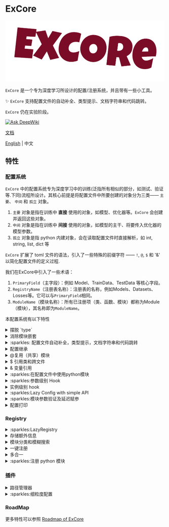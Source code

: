 # ExCore

![](./docs/static/img/lo.png)

`ExCore` 是一个专为深度学习所设计的配置/注册系统，并且带有一些小工具。

:sparkles: `ExCore` 支持配置文件的自动补全、类型提示、文档字符串和代码跳转。

`ExCore` 仍在实验阶段。

[![Ask DeepWiki](https://deepwiki.com/badge.svg)](https://deepwiki.com/Asthestarsfalll/ExCore)

[文档](https://excore.onism.space/)

[English](./README.md) | 中文

## 特性

### 配置系统

`ExCore` 中的配置系统专为深度学习中的训练(泛指所有相似的部分，如测试、验证等.下同)流程所设计。其核心前提是将配置文件中所要创建的对象分为三类—— `主要`、 `中间` 和 `孤立` 对象。

1. `主要` 对象是指在训练中 **直接** 使用的对象，如模型、优化器等。`ExCore` 会创建并返回这些对象。
2. `中间` 对象是指在训练中 **间接** 使用的对象，如模型的主干、将要传入优化器的模型参数。
3. `孤立` 对象是指 python 内建对象，会在读取配置文件时直接解析，如 int, string, list, dict 等

`ExCore` 扩展了 toml 文件的语法，引入了一些特殊的前缀字符 —— `!`, `@`, `$` 和 '&' 以简化配置文件的定义过程.

我们在ExCore中引入了一些术语：

1. `PrimaryField`（主字段）：例如 Model、TrainData、TestData 等核心字段。
2. `RegistryName`（注册表名称）：注册表的名称，例如Models、Datasets、Losses等。它可以与`PrimaryField`相同。
3. `ModuleName`（模块名称）：所有已注册项（类、函数、模块）都称为Module（模块），其名称即为`ModuleName`。

本配置系统有以下特性

<details>
  <summary>摆脱 `type`</summary>

```yaml
Model:
  type: ResNet # <----- ugly type
  layers: 50
  num_classes: 1
```

为了摆脱`type`, `ExCore` 将所有注册的名称都视为 `保留字`. `主要` 模块需要定义为 `[PrimaryField.ModuleName]`. `PrimaryField` 是一些预先定义的字段, 如 `Model`, `Optimizer`. `ModuleName` 即为注册的名称。

```toml
[Model.FCN]
layers = 50
num_classes = 1
```

</details>

<details>
  <summary>消除模块嵌套</summary>

```yaml
TrainData:
  type: Cityscapes
  dataset_root: data/cityscapes
  transforms:
   - type: ResizeStepScale
     min_scale_factor: 0.5
     max_scale_factor: 2.0
     scale_step_size: 0.25
   - type: RandomPaddingCrop
        crop_size: [1024, 512]
   - type: Normalize
  mode: train

```

`ExCore` 使用一些特殊的前缀字符来表明一些参数也是模块。后面会介绍更多前缀.

```toml
[TrainData.Cityscapes]
dataset_root = "data/cityscapes"
mode = 'train'
# 使用 `!` 表示这是一个需要实例化的模块。规范来说应该使用引号包裹"!transforms"，但是无所谓
!transforms = ["ResizeStepScale", "RandomPaddingCrop", "Normalize"]

# 中间对象的`PrimaryField` 可以被省略
[ResizeStepScale]
min_scale_factor = 0.5
max_scale_factor = 2.0
scale_step_size = 0.25

# 也可以显式地指定
[Transforms.RandomPaddingCrop]
crop_size = [1024, 512]

# 没有参数时甚至可以不定义
# [Normalize]

```

</details>

<details>
  <summary> :sparkles: 配置文件自动补全，类型提示，文档字符串和代码跳转</summary>

旧式配置的设计因难以编写（没有自动补全功能）和无法导航到相应的类而饱受诟病。然而语言服务器协议（Language Server Protocol）可用于支持各种代码编辑功能，如自动完成、类型提示和代码导航。通过利用 lsp 和 json_schema，它能够提供自动补全、一些弱类型提示（如果代码注释得很好，如 python 中的标准类型提示，它将实现更多功能）和相应类的文档字符串功能。

![](https://user-images.githubusercontent.com/72954905/267884541-56e75031-48a2-4768-8a6c-fc7b83ed977e.gif)

![config](https://github.com/Asthestarsfalll/ExCore/assets/72954905/2b0e151c-5c2b-4082-9796-d171e211c7c8)

`ExCore` 通过将类名到代码文件位置的映射保存在本地来支持代码跳转的功能。目前只支持neovim, 见 [excore.nvim](https://github.com/Asthestarsfalll/excore.nvim).

![to_class](https://github.com/Asthestarsfalll/ExCore/assets/72954905/9677c204-eb46-4cf3-a8bf-03f9bee8d6fb)

</details>

<details>
  <summary>配置继承</summary>

使用`__base__` 从另一个toml文件继承，只有字典会局部更新，其他类型会直接被覆盖。

```toml
__base__ = ["xxx.toml", "xxxx.toml"]
```

</details>

<details>
  <summary>@复用（共享）模块</summary>

`ExCore` 使用 `@` 来标记重复使用的模块，这些模块可以在不同模块之间共享。

```toml
# FCN 和 SegNet 将会使用同一个 ResNet 对象
[Model.FCN]
@backbone = "ResNet"

[Model.SegNet]
@backbone = "ResNet"

[ResNet]
layers = 50
in_channel = 3
```

等同于

```python
resnet = ResNet(layers=50, in_channel=3)

FCN(backbone=resnet)
SegNet(backbone=resnet)

# 如果使用"!"，那么其等同于

FCN(backbone=ResNet(layers=50, in_channel=3))
SegNet(backbone=ResNet(layers=50, in_channel=3))
```

</details>

<details>
  <summary>$ 引用类和跨文件</summary>

`ExCore` 使用 `$` 来表示使用类本身而不用实例化

```toml
[Model.ResNet]
$block = "BasicBlock"
layers = 50
in_channel = 3
```

等同于

```python
from xxx import ResNet, BasicBlock
ResNet(block=BasicBlock, layers=50, in_channel=3)
```

为了跨文件引用模块，`$` 可以用于 `PrimaryField` 之前，例如：

文件 A:

```toml
[Block.BasicBlock]
```

文件 B:

```toml
[Block.BottleneckBlock]
```

文件 C:

```toml
[Model.ResNet]
!block="$Block"
```

所以我们可以将文件A C 或文件B C结合

```toml
__base__ = ["A.toml", "C.toml"]
# or
__base__ = ["B.toml", "C.toml"]
```

</details>

<details>
  <summary>& 变量引用</summary>

`ExCore` 使用 `&` 来引用配置文件最顶层的变量。

```toml
size = 224

[TrainData.ImageNet]
&train_size = "size"
!transforms = ['RandomResize', 'Pad']
data_path = 'xxx'

[Transform.Pad]
&pad_size = "size"

[TestData.ImageNet]
!transforms = ['Normalize']
&test_size = "size"
data_path = 'xxx'
```

`&` 也可以用于参数之中。通常配合参数钩子使用，请参考 `finegrained_config`。

</details>

<details>
  <summary>:sparkles:在配置文件中使用python模块</summary>

`ExCore` 中的注册器可以注册一个模块，如：

```python
from excore import Registry
import torch

MODULE = Registry("module")
MODULE.register_module(torch)
```

然后你可以在配置文件中使用 torch

```toml
[Model.ResNet]
$activation = "torch.nn.ReLU"
# 或者
$activation = "torch.nn.ReLU()"
# 或者, 注意，这里直接使用eval
$activation = "torch.nn.ReLU(inplace=True)"
```

```python
import torch
from xxx import ResNet

ResNet(torch.nn.ReLU)
# 或者
ResNet(torch.nn.ReLU())
# 或者
ResNet(torch.nn.ReLU(inplace=True))
```

</details>

<details>
  <summary>:sparkles:参数级别 Hook</summary>

`ExCore` 提供了一个简单方式调用无参的参数Hook。

```toml
[Optimizer.AdamW]
@params = "$Model.parameters()"
weight_decay = 0.01
```

如果你想要调用一个类方法或者静态方法。

```toml
[Model.XXX]
$backbone = "A.from_pretained()"
```

属性也可以被使用。

```toml
[Model.XXX]
!channel = "$Block.out_channel"
```

也可以链式调用。

```toml
[Model.XXX]
!channel = "$Block.last_conv.out_channels"
```

这种方式要求你在目标类的上定义相应的方法或属性，并且不能传递参数。因此 `ExCore` 提供了 `ConfigArgumentHook`

```python
class ConfigArgumentHook(node, enabled)
```

你需要继承自 `ConfigArgumentHook` 实现自己的类，例如：

```python
from excore import ConfigArgumentHook

from . import HOOKS


@HOOKS.register()
class BnWeightDecayHook(ConfigArgumentHook):
    def __init__(self, node, enabled: bool, bn_weight_decay: bool, weight_decay: float):
        super().__init__(node, enabled)
        self.bn_weight_decay = bn_weight_decay
        self.weight_decay = weight_decay

    def hook(self):
        model = self.node()
        if self.bn_weight_decay:
            optim_params = model.parameters()
        else:
            p_bn = [p for n, p in model.named_parameters() if "bn" in n]
            p_non_bn = [p for n, p in model.named_parameters() if "bn" not in n]
            optim_params = [
                {"params": p_bn, "weight_decay": 0},
                {"params": p_non_bn, "weight_decay": self.weight_decay},
            ]
        return optim_params

```

```toml
[Optimizer.SGD]
@params = "$Model@BnWeightDecayHook"
lr = 0.05
momentum = 0.9
weight_decay = 0.0001

[ConfigHook.BnWeightDecayHook]
weight_decay = 0.0001
bn_weight_decay = false
enabled = true
```

使用 `@` 来调用用户定义的Hook.

</details>

<details>
  <summary>实例级别 hook</summary>

If the logic of module building are too complicated, instance-level hook may be helpful.

TODO

</details>

<details>
  <summary>:sparkles:Lazy Config with simple API</summary>
LazyConfig 的核心概念是 `Lazy`，它代表一种延迟的状态。在实例化之前，所有参数都会存储在一个特殊的字典中，该字典还包含了目标类/函数是什么。因此，可以很容易地更改模块的任何参数，并控制应该实例化哪个模块，不应该实例化哪个模块。

它还用于通过Python语言服务（LSP）解决纯文本配置的缺陷，Python LSP能够提供代码导航、自动补全等功能。

`ExCore` 实现了一些节点—— `ModuleNode`、`InternNode`、`ReusedNode`、`ClassNode`、`ConfigHookNode`、`GetAttr` 和 `VariableReference`，以及一个 `LazyConfig` 来管理所有节点。

`ExCore` 只提供了两个简单的 API 来构建模块—— `load` 和 `build_all` 。

通常情况下，使用以下代码一键创建所有对象：

```python
from excore import config
layz_cfg = config.load('xxx.toml')
module_dict, run_info = config.build_all(layz_cfg)
```

`build_all` 的结果分别是 `Primary` 模块和 `Isolated` 对象。

如果你只想使用某个特定的模块：

```python
from excore import config
layz_cfg = config.load('xxx.toml')
model = layz_cfg.Model() # Model是`PrimaryField`之一
# 或者
model = layz_cfg['Model']()
```

如果你想按照其他逻辑构建模块，你仍然可以使用 `LazyConfig` 来调整 `node`s 的参数和其他事情。

```python
from excore import config
layz_cfg = config.load('xxx.toml')
lazy_cfg.Model << dict(pre_trained='./')
# 或者
lazy_cfg.Model.add(pre_trained='./')

module_dict, run_info = config.build_all(layz_cfg)
```

</details>

<details>
  <summary>:sparkles:模块参数验证及延迟赋参</summary>

在模块初始化和调用之前验证参数，这将节省一些连续的耗时初始化的时间。

可以手动设置任何缺少的参数值，其会被解析为字符串、整数、列表、元组或字典。

使用环境变量 `EXCORE_VALIDATE` 和 `EXCORE_MANUAL_SET` 来控制是否进行验证和分配。

</details>

<details>
  <summary>配置打印</summary>

```python
from excore import config
cfg = config.load_config('xx.toml')
print(cfg)
```

结果:

```
╒══════════════════════════╤══════════════════════════════════════════════════════════════════════╕
│ size                     │ 1024                                                                 │
├──────────────────────────┼──────────────────────────────────────────────────────────────────────┤
│ TrainData.CityScapes     │ ╒═════════════╤════════════════════════════════════════════════════╕ │
│                          │ │ &train_size │ size                                               │ │
│                          │ ├─────────────┼────────────────────────────────────────────────────┤ │
│                          │ │ !transforms │ ['RandomResize', 'RandomFlip', 'Normalize', 'Pad'] │ │
│                          │ ├─────────────┼────────────────────────────────────────────────────┤ │
│                          │ │ data_path   │ xxx                                                │ │
│                          │ ╘═════════════╧════════════════════════════════════════════════════╛ │
├──────────────────────────┼──────────────────────────────────────────────────────────────────────┤
│ Transform.RandomFlip     │ ╒══════╤═════╕                                                       │
│                          │ │ prob │ 0.5 │                                                       │
│                          │ ├──────┼─────┤                                                       │
│                          │ │ axis │ 0   │                                                       │
│                          │ ╘══════╧═════╛                                                       │
├──────────────────────────┼──────────────────────────────────────────────────────────────────────┤
│ Transform.Pad            │ ╒═══════════╤══════╕                                                 │
│                          │ │ &pad_size │ size │                                                 │
│                          │ ╘═══════════╧══════╛                                                 │
├──────────────────────────┼──────────────────────────────────────────────────────────────────────┤
│ Normalize.std            │ [0.5, 0.5, 0.5]                                                      │
├──────────────────────────┼──────────────────────────────────────────────────────────────────────┤
│ Normalize.mean           │ [0.5, 0.5, 0.5]                                                      │
├──────────────────────────┼──────────────────────────────────────────────────────────────────────┤
│ TestData.CityScapes      │ ╒═════════════╤═══════════════╕                                      │
│                          │ │ !transforms │ ['Normalize'] │                                      │
│                          │ ├─────────────┼───────────────┤                                      │
│                          │ │ &test_size  │ size          │                                      │
│                          │ ├─────────────┼───────────────┤                                      │
│                          │ │ data_path   │ xxx           │                                      │
│                          │ ╘═════════════╧═══════════════╛                                      │
├──────────────────────────┼──────────────────────────────────────────────────────────────────────┤
│ Model.FCN                │ ╒═══════════╤════════════╕                                           │
│                          │ │ @backbone │ ResNet     │                                           │
│                          │ ├───────────┼────────────┤                                           │
│                          │ │ @head     │ SimpleHead │                                           │
│                          │ ╘═══════════╧════════════╛                                           │
...
```

</details>

### Registry

<details>
  <summary>:sparkles:LazyRegistry</summary>

为了减少不必要的导入，`ExCore` 提供了 `LazyRegistry`，其可以存储类或函数的名称到它们的 “限制名称” （qualname）映射，并且将映射转储到本地。当配置文件解析时，必要的模块才会被导入。

</details>

<details>
  <summary>存储额外信息</summary>

```python
from excore import Registry

Models = Registry("Model", extra_field="is_backbone")


@Models.register(is_backbone=True)
class ResNet:
    pass

```

</details>

<details>
  <summary>模块分类和模糊搜索</summary>

```python
from excore import Registry

Models = Registry("Model", extra_field="is_backbone")


@Models.register(is_backbone=True)
class ResNet:
    pass

@Models.register(is_backbone=True)
class ResNet50:
    pass

@Models.register(is_backbone=True)
class ResNet101:
    pass

@Models.register(is_backbone=False)
class head:
    pass


print(Models.module_table(select_info='is_backbone'))

print(Models.module_table(filter='**Res**'))
```

results:

```
  ╒═══════════╤═══════════════╕
  │ Model     │ is_backbone   │
  ╞═══════════╪═══════════════╡
  │ ResNet    │ True          │
  ├───────────┼───────────────┤
  │ ResNet101 │ True          │
  ├───────────┼───────────────┤
  │ ResNet50  │ True          │
  ├───────────┼───────────────┤
  │ head      │ False         │
  ╘═══════════╧═══════════════╛

  ╒═══════════╕
  │ Model     │
  ╞═══════════╡
  │ ResNet    │
  ├───────────┤
  │ ResNet101 │
  ├───────────┤
  │ ResNet50  │
  ╘═══════════╛
```

</details>

<details>
  <summary>一键注册</summary>

```python
from torch import optim
from excore import Registry

OPTIM = Registry("Optimizer")


def _get_modules(name: str, module) -> bool:
    if name[0].isupper():
        return True
    return False


OPTIM.match(optim, _get_modules)
print(OPTIM)
```


results:

```
╒════════════╤════════════════════════════════════╕
│ NAME       │ DIR                                │
╞════════════╪════════════════════════════════════╡
│ Adadelta   │ torch.optim.adadelta.Adadelta      │
├────────────┼────────────────────────────────────┤
│ Adagrad    │ torch.optim.adagrad.Adagrad        │
├────────────┼────────────────────────────────────┤
│ Adam       │ torch.optim.adam.Adam              │
├────────────┼────────────────────────────────────┤
│ AdamW      │ torch.optim.adamw.AdamW            │
├────────────┼────────────────────────────────────┤
│ SparseAdam │ torch.optim.sparse_adam.SparseAdam │
├────────────┼────────────────────────────────────┤
│ Adamax     │ torch.optim.adamax.Adamax          │
├────────────┼────────────────────────────────────┤
│ ASGD       │ torch.optim.asgd.ASGD              │
├────────────┼────────────────────────────────────┤
│ SGD        │ torch.optim.sgd.SGD                │
├────────────┼────────────────────────────────────┤
│ RAdam      │ torch.optim.radam.RAdam            │
├────────────┼────────────────────────────────────┤
│ Rprop      │ torch.optim.rprop.Rprop            │
├────────────┼────────────────────────────────────┤
│ RMSprop    │ torch.optim.rmsprop.RMSprop        │
├────────────┼────────────────────────────────────┤
│ Optimizer  │ torch.optim.optimizer.Optimizer    │
├────────────┼────────────────────────────────────┤
│ NAdam      │ torch.optim.nadam.NAdam            │
├────────────┼────────────────────────────────────┤
│ LBFGS      │ torch.optim.lbfgs.LBFGS            │
╘════════════╧════════════════════════════════════╛
```

</details>

<details>
  <summary>多合一</summary>

可以通过 Registry 来获取所有已定义的注册器，并且可以将它们合并为一个全局注册器。

```python
from excore import Registry

MODEL = Registry.get_registry("Model")

G = Registry.make_global()

```

</details>

<details>
  <summary>:sparkles:注册 python 模块</summary>

`Registry` 不只能够注册类或者函数，还能注册python模块，如:

```python
from excore import Registry
import torch

MODULE = Registry("module")
MODULE.register_module(torch)
```

可以在配置中使用 torch：

```toml
[Model.ResNet]
$activation = "torch.nn.ReLU"
# 或者
!activation = "torch.nn.ReLU"
```

等同于

```python
import torch
from xxx import ResNet

ResNet(torch.nn.ReLU)
# 或者
ResNet(torch.nn.ReLU())
```

</details>

### 插件
<details>
  <summary>路径管理器</summary>

通过结构化方式管理目录创建，当作用域内的操作失败时自动清理已创建目录。

```python
from excore.plugins.path_manager import PathManager

with PathManager(
    base_path = "./exp",
    sub_folders=["folder1", "folder2"],
    config_name="config_dir",
    instance_name="test1",
    remove_if_fail=True,
    sub_folder_exist_ok=False,
    config_name_first=False,
    return_str=True,
) as pm:
    folder1_path:str = pm.get("folder1")  # 获取文件夹路径
    folder2_path:str = pm.get("folder2")
    do_sth(folder1_path, folder2_path)
    train()
```

生成的目录结构：

```
exp
├── folder1
│   └── config_dir
│       └── test1
└── folder2
    └── config_dir
        └── test1
```

可通过数据类优化使用体验：

```python
from dataclasses import dataclass
from excore.plugins.path_manager import PathManager

@dataclass
class SubPath:
    folder1: str = "folder1"
    folder2: str = "folder2"

sub_path = SubPath()

with PathManager(
    base_path = "./exp",
    sub_folders=sub_path,
    config_name="config_dir",
    instance_name="test1",
    remove_if_fail=True,
    sub_folder_exist_ok=False,
    config_name_first=False,
    return_str=True,
) as pm:
    folder1_path:str = sub_path.folder1
    folder2_path:str = sub_path.folder2
    do_sth(folder1_path, folder2_path)
    train()
```

</details>

<details>
  <summary>:sparkles:细粒度配置</summary>

参考YOLO风格的配置方式，实现细粒度模型架构配置能力。

首先需要为注册的模块类添加参数传递关系声明：

```python
from excore import Registry

MODEL = Registry("Model", extra_field=["receive", "send"])
MODEL.register_module(nn.Conv2d, receive="in_channels", send="out_channels")
MODEL.register_module(nn.BatchNorm2d, receive="num_features", send="num_features")
```

`receive` 应为字符串或字符串列表，表示参数传递中需要接收的参数名称。`send` 同理。

第二步启用细粒度配置功能：

```python
from excore.plugins.finegrained_config import enable_finegrained_config

enable_finegrained_config()
```

第三步使用 `*` 符号定义细粒度配置，需要三个必须参数：

- `$class_mapping`: 使用的模块类名列表
- `info`: 层级配置列表，格式为[重复次数, 模块索引]
- `args`: 各层初始化参数列表

```toml
[Backbone.FinegrainedModel]
$backbone = "torch.nn.Sequential*FinegrainedConfig"

[FinegrainedConfig]
$class_mapping = ['Conv2d', 'BatchNorm2d']
# [参数来源层, 重复次数, 模块索引]
info = [
  [1, 0],
  [3, 0],
  [1, 1],
  [2, 0],
  [1, 1],
]
args = [
  [3],
  [32, 3],
  [64, 3],
  [128],
  [224, 1],
  [224],
]
```

`$backbone = "torch.nn.Sequential*$ConfigInfo::backbone"` 表示使用 `torch.nn.Sequential` 作为容器包装 `FinegrainedConfig` 生成的模块。`*FinegrainedConfig` 表示应用细粒度配置解析器，并从 `FinegrainedConfig` 字典获取初始化参数。

系统会根据模块类声明的 `receive` 和 `send` 参数自动传递关键参数。

最终生成的骨干网络结构如下：

```bash
Sequential(
  (0): Conv2d(3, 32, kernel_size=(3, 3), stride=(1, 1))
  (1): Conv2d(32, 64, kernel_size=(3, 3), stride=(1, 1))
  (2): Conv2d(32, 64, kernel_size=(3, 3), stride=(1, 1))
  (3): Conv2d(32, 64, kernel_size=(3, 3), stride=(1, 1))
  (4): BatchNorm2d(64, eps=128, momentum=0.1, affine=True, track_running_stats=True)
  (5): Conv2d(64, 224, kernel_size=(1, 1), stride=(1, 1))
  (6): Conv2d(64, 224, kernel_size=(1, 1), stride=(1, 1))
  (7): BatchNorm2d(224, eps=224, momentum=0.1, affine=True, track_running_stats=True)
)
```

</details>

### RoadMap

更多特性可以参照 [Roadmap of ExCore](https://github.com/users/Asthestarsfalll/projects/4)
